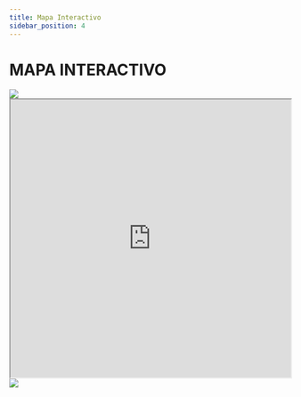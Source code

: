 ```yaml
---
title: Mapa Interactivo
sidebar_position: 4
---
```


# MAPA INTERACTIVO

<div style={{textAlign: 'center'}}>
  <img src="https://i.imgur.com/2rHpcJb.png" />
</div>

<iframe src="https://gta-5-map.com?embed=light" height="500" style="position: relative; width: 100%;"></iframe>

<div style={{textAlign: 'center'}}>
  <img src="https://i.imgur.com/2rHpcJb.png" />
</div>